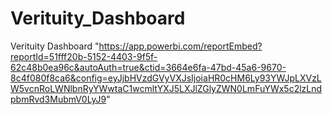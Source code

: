 # Verituity_Dashboard
Verituity Dashboard
"https://app.powerbi.com/reportEmbed?reportId=51fff20b-5152-4403-9f5f-62c48b0ea96c&autoAuth=true&ctid=3664e6fa-47bd-45a6-9670-8c4f080f8ca6&config=eyJjbHVzdGVyVXJsIjoiaHR0cHM6Ly93YWJpLXVzLW5vcnRoLWNlbnRyYWwtaC1wcmltYXJ5LXJlZGlyZWN0LmFuYWx5c2lzLndpbmRvd3MubmV0LyJ9" 
       
